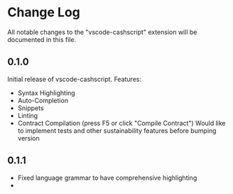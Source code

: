 # Change Log

All notable changes to the "vscode-cashscript" extension will be documented in this file.

## 0.1.0
Initial release of vscode-cashscript. Features:
- Syntax Highlighting
- Auto-Completion
- Snippets
- Linting
- Contract Compilation (press F5 or click "Compile Contract")
Would like to implement tests and other sustainability features before bumping version

## 0.1.1
- Fixed language grammar to have comprehensive highlighting
- 